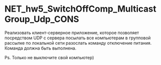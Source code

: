 # NET_hw5_SwitchOffComp_MulticastGroup_Udp_CONS

Реализовать клиент-серверное приложение, которое позволяет посредством UDP с сервера посылать все компьютерам в групповой рассылке по локальной сети разослать команду отключение питания. Команда должна быть выполнена.

Ps. Только не выключите свой компьютер)

